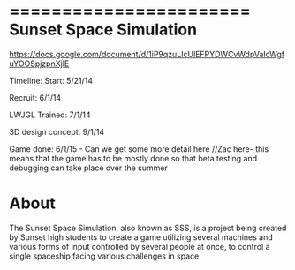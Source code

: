 =======================
Sunset Space Simulation
=======================
https://docs.google.com/document/d/1iP9qzuLIcUlEFPYDWCvWdpVaIcWgfuYOOSpjzpnXjlE


Timeline:
Start: 5/21/14

Recruit: 6/1/14

LWJGL Trained: 7/1/14

3D design concept: 9/1/14

Game done: 6/1/15 - Can we get some more detail here
                  //Zac here- this means that the game has to be mostly done so that beta testing and debugging can take                                  place over the summer

About
=====
The Sunset Space Simulation, also known as SSS, is a project being created by Sunset high students to create a game utilizing several machines and various forms of input controlled by several people at once, to control a single spaceship facing various challenges in space.
